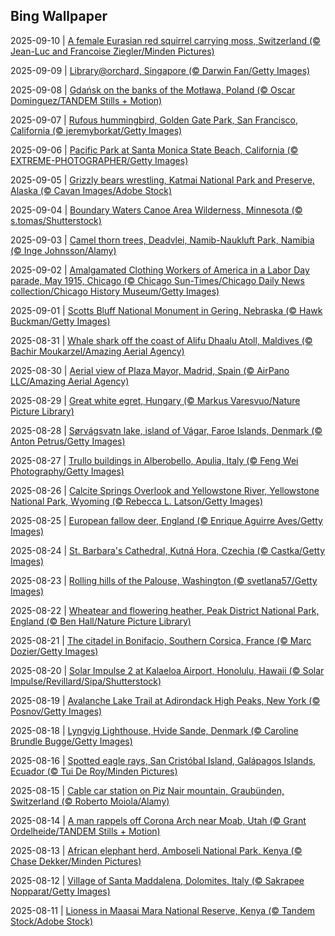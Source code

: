 ## Bing Wallpaper
2025-09-10 | [A female Eurasian red squirrel carrying moss, Switzerland (© Jean-Luc and Francoise Ziegler/Minden Pictures)](./wallpaper/2025-09-10.jpg) 

2025-09-09 | [Library@orchard, Singapore (© Darwin Fan/Getty Images)](./wallpaper/2025-09-09.jpg) 

2025-09-08 | [Gdańsk on the banks of the Motława, Poland (© Oscar Dominguez/TANDEM Stills + Motion)](./wallpaper/2025-09-08.jpg) 

2025-09-07 | [Rufous hummingbird, Golden Gate Park, San Francisco, California (© jeremyborkat/Getty Images)](./wallpaper/2025-09-07.jpg) 

2025-09-06 | [Pacific Park at Santa Monica State Beach, California (© EXTREME-PHOTOGRAPHER/Getty Images)](./wallpaper/2025-09-06.jpg) 

2025-09-05 | [Grizzly bears wrestling, Katmai National Park and Preserve, Alaska (© Cavan Images/Adobe Stock)](./wallpaper/2025-09-05.jpg) 

2025-09-04 | [Boundary Waters Canoe Area Wilderness, Minnesota (© s.tomas/Shutterstock)](./wallpaper/2025-09-04.jpg) 

2025-09-03 | [Camel thorn trees, Deadvlei, Namib-Naukluft Park, Namibia (© Inge Johnsson/Alamy)](./wallpaper/2025-09-03.jpg) 

2025-09-02 | [Amalgamated Clothing Workers of America in a Labor Day parade, May 1915, Chicago (© Chicago Sun-Times/Chicago Daily News collection/Chicago History Museum/Getty Images)](./wallpaper/2025-09-02.jpg) 

2025-09-01 | [Scotts Bluff National Monument in Gering, Nebraska (© Hawk Buckman/Getty Images)](./wallpaper/2025-09-01.jpg) 

2025-08-31 | [Whale shark off the coast of Alifu Dhaalu Atoll, Maldives (© Bachir Moukarzel/Amazing Aerial Agency)](./wallpaper/2025-08-31.jpg) 

2025-08-30 | [Aerial view of Plaza Mayor, Madrid, Spain (© AirPano LLC/Amazing Aerial Agency)](./wallpaper/2025-08-30.jpg) 

2025-08-29 | [Great white egret, Hungary (© Markus Varesvuo/Nature Picture Library)](./wallpaper/2025-08-29.jpg) 

2025-08-28 | [Sørvágsvatn lake, island of Vágar, Faroe Islands, Denmark (© Anton Petrus/Getty Images)](./wallpaper/2025-08-28.jpg) 

2025-08-27 | [Trullo buildings in Alberobello, Apulia, Italy (© Feng Wei Photography/Getty Images)](./wallpaper/2025-08-27.jpg) 

2025-08-26 | [Calcite Springs Overlook and Yellowstone River, Yellowstone National Park, Wyoming (© Rebecca L. Latson/Getty Images)](./wallpaper/2025-08-26.jpg) 

2025-08-25 | [European fallow deer, England (© Enrique Aguirre Aves/Getty Images)](./wallpaper/2025-08-25.jpg) 

2025-08-24 | [St. Barbara's Cathedral, Kutná Hora, Czechia (© Castka/Getty Images)](./wallpaper/2025-08-24.jpg) 

2025-08-23 | [Rolling hills of the Palouse, Washington (© svetlana57/Getty Images)](./wallpaper/2025-08-23.jpg) 

2025-08-22 | [Wheatear and flowering heather, Peak District National Park, England (© Ben Hall/Nature Picture Library)](./wallpaper/2025-08-22.jpg) 

2025-08-21 | [The citadel in Bonifacio, Southern Corsica, France (© Marc Dozier/Getty Images)](./wallpaper/2025-08-21.jpg) 

2025-08-20 | [Solar Impulse 2 at Kalaeloa Airport, Honolulu, Hawaii (© Solar Impulse/Revillard/Sipa/Shutterstock)](./wallpaper/2025-08-20.jpg) 

2025-08-19 | [Avalanche Lake Trail at Adirondack High Peaks, New York (© Posnov/Getty Images)](./wallpaper/2025-08-19.jpg) 

2025-08-18 | [Lyngvig Lighthouse, Hvide Sande, Denmark (© Caroline Brundle Bugge/Getty Images)](./wallpaper/2025-08-18.jpg) 

2025-08-16 | [Spotted eagle rays, San Cristóbal Island, Galápagos Islands, Ecuador (© Tui De Roy/Minden Pictures)](./wallpaper/2025-08-16.jpg) 

2025-08-15 | [Cable car station on Piz Nair mountain, Graubünden, Switzerland (© Roberto Moiola/Alamy)](./wallpaper/2025-08-15.jpg) 

2025-08-14 | [A man rappels off Corona Arch near Moab, Utah (© Grant Ordelheide/TANDEM Stills + Motion)](./wallpaper/2025-08-14.jpg) 

2025-08-13 | [African elephant herd, Amboseli National Park, Kenya (© Chase Dekker/Minden Pictures)](./wallpaper/2025-08-13.jpg) 

2025-08-12 | [Village of Santa Maddalena, Dolomites, Italy (© Sakrapee Nopparat/Getty Images)](./wallpaper/2025-08-12.jpg) 

2025-08-11 | [Lioness in Maasai Mara National Reserve, Kenya (© Tandem Stock/Adobe Stock)](./wallpaper/2025-08-11.jpg) 

